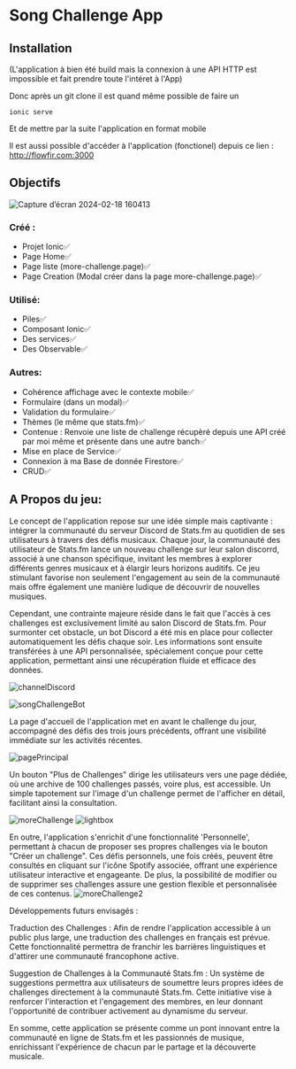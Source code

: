 # Song Challenge App

## Installation

(L'application à bien été build mais la connexion à une API HTTP est impossible et fait prendre toute l'intéret à l'App)

Donc après un git clone il est quand même possible de faire un
```
ionic serve
```
Et de mettre par la suite l'application en format mobile

Il est aussi possible d'accéder à l'application (fonctionel) depuis ce lien : http://flowfir.com:3000

## Objectifs
![Capture d’écran 2024-02-18 160413](https://github.com/LorenzoFlowFir/song-challenge-app/assets/46107911/f75d9587-1ef2-4138-aae0-2104c249ad76)

### Créé :
- Projet Ionic✅
- Page Home✅
- Page liste (more-challenge.page)✅
- Page Creation (Modal créer dans la page more-challenge.page)✅

### Utilisé:
- Piles✅
- Composant Ionic✅
- Des services✅
- Des Observable✅

### Autres:
- Cohérence affichage avec le contexte mobile✅
- Formulaire (dans un modal)✅
- Validation du formulaire✅
- Thèmes (le même que stats.fm)✅
- Contenue : Renvoie une liste de challenge récupèré depuis une API créé par moi même et présente dans une autre banch✅
- Mise en place de Service✅
- Connexion à ma Base de donnée Firestore✅
- CRUD✅

## A Propos du jeu:
Le concept de l'application repose sur une idée simple mais captivante : intégrer la communauté du serveur Discord de Stats.fm au quotidien de ses utilisateurs à travers des défis musicaux. Chaque jour, la communauté des utilisateur de Stats.fm lance un nouveau challenge sur leur salon discorrd, associé à une chanson spécifique, invitant les membres à explorer différents genres musicaux et à élargir leurs horizons auditifs. Ce jeu stimulant favorise non seulement l'engagement au sein de la communauté mais offre également une manière ludique de découvrir de nouvelles musiques.

Cependant, une contrainte majeure réside dans le fait que l'accès à ces challenges est exclusivement limité au salon Discord de Stats.fm. Pour surmonter cet obstacle, un bot Discord a été mis en place pour collecter automatiquement les défis chaque soir. Les informations sont ensuite transférées à une API personnalisée, spécialement conçue pour cette application, permettant ainsi une récupération fluide et efficace des données.

![channelDiscord](https://github.com/LorenzoFlowFir/song-challenge-app/assets/46107911/bc9f9ace-5c6c-4a8e-951d-5411822e6b2f)

![songChallengeBot](https://github.com/LorenzoFlowFir/song-challenge-app/assets/46107911/c922138d-96bc-4fd7-af65-55e9e41169c6)



La page d'accueil de l'application met en avant le challenge du jour, accompagné des défis des trois jours précédents, offrant une visibilité immédiate sur les activités récentes.

![pagePrincipal](https://github.com/LorenzoFlowFir/song-challenge-app/assets/46107911/090cce2d-e8f2-4934-aab6-e975fc0efe16)


Un bouton "Plus de Challenges" dirige les utilisateurs vers une page dédiée, où une archive de 100 challenges passés, voire plus, est accessible. Un simple tapotement sur l'image d'un challenge permet de l'afficher en détail, facilitant ainsi la consultation.

![moreChallenge](https://github.com/LorenzoFlowFir/song-challenge-app/assets/46107911/b34c6363-47c5-4d3e-9d27-94441529c293)
![lightbox](https://github.com/LorenzoFlowFir/song-challenge-app/assets/46107911/47ecab59-5d59-436a-a5b5-b117eca8a16e)


En outre, l'application s'enrichit d'une fonctionnalité 'Personnelle', permettant à chacun de proposer ses propres challenges via le bouton "Créer un challenge". Ces défis personnels, une fois créés, peuvent être consultés en cliquant sur l'icône Spotify associée, offrant une expérience utilisateur interactive et engageante. De plus, la possibilité de modifier ou de supprimer ses challenges assure une gestion flexible et personnalisée de ces contenus.
![moreChallenge2](https://github.com/LorenzoFlowFir/song-challenge-app/assets/46107911/7c46a4d6-6f49-42d6-a818-d0e758abd4d0)

Développements futurs envisagés :

Traduction des Challenges : Afin de rendre l'application accessible à un public plus large, une traduction des challenges en français est prévue. Cette fonctionnalité permettra de franchir les barrières linguistiques et d'attirer une communauté francophone active.

Suggestion de Challenges à la Communauté Stats.fm : Un système de suggestions permettra aux utilisateurs de soumettre leurs propres idées de challenges directement à la communauté Stats.fm. Cette initiative vise à renforcer l'interaction et l'engagement des membres, en leur donnant l'opportunité de contribuer activement au dynamisme du serveur.

En somme, cette application se présente comme un pont innovant entre la communauté en ligne de Stats.fm et les passionnés de musique, enrichissant l'expérience de chacun par le partage et la découverte musicale.
